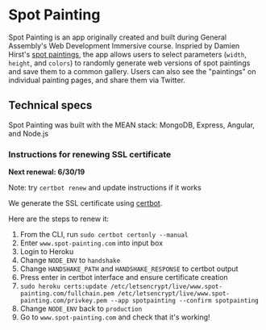 # Spot Painting

Spot Painting is an app originally created and built during General Assembly's Web Development Immersive course. Inspried by Damien Hirst's [spot paintings](http://www.damienhirst.com/artworks/catalogue?category=1), the app allows users to select parameters (`width`, `height`, and `colors`) to randomly generate web versions of spot paintings and save them to a common gallery. Users can also see the "paintings" on individual painting pages, and share them via Twitter.

## Technical specs
Spot Painting was built with the MEAN stack: MongoDB, Express, Angular, and Node.js


### Instructions for renewing SSL certificate
**Next renewal: 6/30/19**

Note: try `certbot renew` and update instructions if it works

We generate the SSL certificate using [certbot](https://certbot.eff.org/).

Here are the steps to renew it:

1. From the CLI, run `sudo certbot certonly --manual`
2. Enter `www.spot-painting.com` into input box
3. Login to Heroku
4. Change `NODE_ENV` to `handshake`
5. Change `HANDSHAKE_PATH` and `HANDSHAKE_RESPONSE` to certbot output
6. Press enter in certbot interface and ensure certificate creation
7. `sudo heroku certs:update /etc/letsencrypt/live/www.spot-painting.com/fullchain.pem /etc/letsencrypt/live/www.spot-painting.com/privkey.pem --app spotpainting --confirm spotpainting`
8. Change `NODE_ENV` back to `production`
9. Go to `www.spot-painting.com` and check that it's working!

